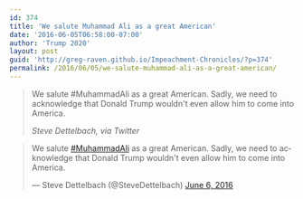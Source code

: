 ```yaml
---
id: 374
title: 'We salute Muhammad Ali as a great American'
date: '2016-06-05T06:58:00-07:00'
author: 'Trump 2020'
layout: post
guid: 'http://greg-raven.github.io/Impeachment-Chronicles/?p=374'
permalink: /2016/06/05/we-salute-muhammad-ali-as-a-great-american/
---
```


> We salute #MuhammadAli as a great American. Sadly, we need to acknowledge that Donald Trump wouldn't even allow him to come into America.
>
> <cite>Steve Dettelbach, via Twitter</cite>

<blockquote class="twitter-tweet"><p lang="en" dir="ltr">We salute <a href="https://twitter.com/hashtag/MuhammadAli?src=hash&amp;ref_src=twsrc%5Etfw">#MuhammadAli</a> as a great American. Sadly, we need to acknowledge that Donald Trump wouldn&#39;t even allow him to come into America.</p>&mdash; Steve Dettelbach (@SteveDettelbach) <a href="https://twitter.com/SteveDettelbach/status/739622713724002305?ref_src=twsrc%5Etfw">June 6, 2016</a></blockquote> <script async src="https://platform.twitter.com/widgets.js" charset="utf-8"></script>
